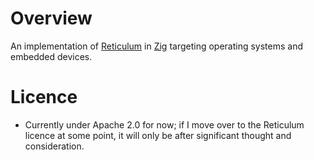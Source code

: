 # Overview

An implementation of [Reticulum](https://github.com/markqvist/Reticulum) in [Zig](https://ziglang.org/) targeting operating systems and embedded devices.

# Licence

- Currently under Apache 2.0 for now; if I move over to the Reticulum licence at some point, it will only be after significant thought and consideration.
